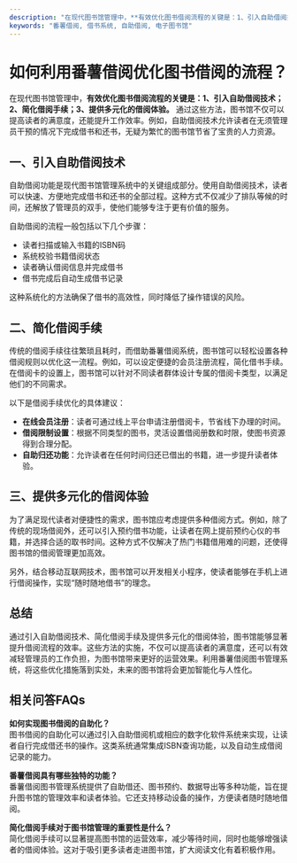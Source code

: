 ```yaml
---
description: "在现代图书馆管理中，**有效优化图书借阅流程的关键是：1、引入自助借阅技术；2、简化借阅手续；3、提供多元化的借阅体验。** 通过这些方法，图书馆不仅可以提高读者的满意度，还能提升工作效率。例如，自助借阅技术允许读者在无须管理员干预的情况下完成借书和还书，无疑为繁忙的图书馆节省了宝贵的人力资源。"
keywords: "番薯借阅, 借书系统, 自助借阅, 电子图书馆"
---
```

# 如何利用番薯借阅优化图书借阅的流程？

在现代图书馆管理中，**有效优化图书借阅流程的关键是：1、引入自助借阅技术；2、简化借阅手续；3、提供多元化的借阅体验。** 通过这些方法，图书馆不仅可以提高读者的满意度，还能提升工作效率。例如，自助借阅技术允许读者在无须管理员干预的情况下完成借书和还书，无疑为繁忙的图书馆节省了宝贵的人力资源。

## 一、引入自助借阅技术

自助借阅功能是现代图书馆管理系统中的关键组成部分。使用自助借阅技术，读者可以快速、方便地完成借书和还书的全部过程。这种方式不仅减少了排队等候的时间，还解放了管理员的双手，使他们能够专注于更有价值的服务。

自助借阅的流程一般包括以下几个步骤：

- 读者扫描或输入书籍的ISBN码
- 系统校验书籍借阅状态
- 读者确认借阅信息并完成借书
- 借书完成后自动生成借书记录

这种系统化的方法确保了借书的高效性，同时降低了操作错误的风险。

## 二、简化借阅手续

传统的借阅手续往往繁琐且耗时，而借助番薯借阅系统，图书馆可以轻松设置各种借阅规则以优化这一流程。例如，可以设定便捷的会员注册流程，简化借书手续。在借阅卡的设置上，图书馆可以针对不同读者群体设计专属的借阅卡类型，以满足他们的不同需求。

以下是借阅手续优化的具体建议：

- **在线会员注册**：读者可通过线上平台申请注册借阅卡，节省线下办理的时间。
- **借阅限制设置**：根据不同类型的图书，灵活设置借阅册数和时限，使图书资源得到合理分配。
- **自助归还功能**：允许读者在任何时间归还已借出的书籍，进一步提升读者体验。

## 三、提供多元化的借阅体验

为了满足现代读者对便捷性的需求，图书馆应考虑提供多种借阅方式。例如，除了传统的现场借阅外，还可以引入预约借书功能，让读者在网上提前预约心仪的书籍，并选择合适的取书时间。这种方式不仅解决了热门书籍借用难的问题，还使得图书馆的借阅管理更加高效。

另外，结合移动互联网技术，图书馆可以开发相关小程序，使读者能够在手机上进行借阅操作，实现“随时随地借书”的理念。

## 总结

通过引入自助借阅技术、简化借阅手续及提供多元化的借阅体验，图书馆能够显著提升借阅流程的效率。这些方法的实施，不仅可以提高读者的满意度，还可以有效减轻管理员的工作负担，为图书馆带来更好的运营效果。利用番薯借阅图书管理系统，将这些优化措施落到实处，未来的图书馆将会更加智能化与人性化。

## 相关问答FAQs

**如何实现图书借阅的自助化？**  
图书借阅的自助化可以通过引入自助借阅机或相应的数字化软件系统来实现，让读者自行完成借还书的操作。这类系统通常集成ISBN查询功能，以及自动生成借阅记录的能力。

**番薯借阅具有哪些独特的功能？**  
番薯借阅图书管理系统提供了自助借还、图书预约、数据导出等多种功能，旨在提升图书馆的管理效率和读者体验。它还支持移动设备的操作，方便读者随时随地借阅。

**简化借阅手续对于图书馆管理的重要性是什么？**  
简化借阅手续可以显著提高图书馆的运营效率，减少等待时间，同时也能够增强读者的借阅体验。这对于吸引更多读者走进图书馆，扩大阅读文化有着积极作用。

